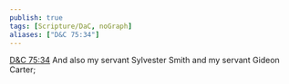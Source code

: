 ```yaml
---
publish: true
tags: [Scripture/DaC, noGraph]
aliases: ["D&C 75:34"]
---
```

[D&C 75:34](https://churchofjesuschrist.org/study/scriptures/dc-testament/dc/75?lang=eng&id=p34#p34) And also my servant Sylvester Smith and my servant Gideon Carter;
